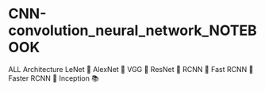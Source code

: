 # CNN-convolution_neural_network_NOTEBOOK
ALL Architecture 
LeNet 📘
AlexNet 📗
VGG 📙
ResNet 📕
RCNN 📔
Fast RCNN 📒
Faster RCNN 📓
Inception 📚
